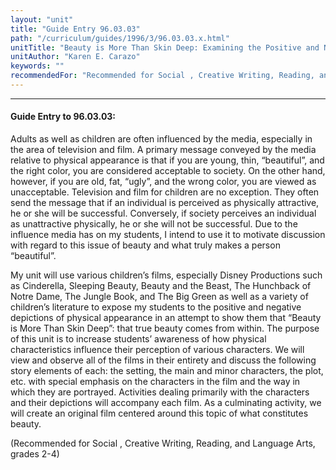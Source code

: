 ```yaml
---
layout: "unit"
title: "Guide Entry 96.03.03"
path: "/curriculum/guides/1996/3/96.03.03.x.html"
unitTitle: "Beauty is More Than Skin Deep: Examining the Positive and Negative Depictions of Physical Appearance in Children’s Films"
unitAuthor: "Karen E. Carazo"
keywords: ""
recommendedFor: "Recommended for Social , Creative Writing, Reading, and Language Arts, grades 2-4"
---
```

<body>
<hr/>
<h4>
Guide Entry to 96.03.03:
</h4>
Adults as well as children are often influenced by the media, especially in the area of television and film. A primary message conveyed by the media relative to physical appearance is that if you are young, thin, “beautiful”, and the right color, you are considered acceptable to society. On the other hand, however, if you are old, fat, “ugly”, and the wrong color, you are viewed as unacceptable. Television and film for children are no exception. They often send the message that if an individual is perceived as physically attractive, he or she will be successful. Conversely, if society perceives an individual as unattractive physically, he or she will not be successful. Due to the influence media has on my students, I intend to use it to motivate discussion with regard to this issue of beauty and what truly makes a person “beautiful”.
<p>
My unit will use various children’s films, especially Disney Productions such as Cinderella, Sleeping Beauty, Beauty and the Beast, The Hunchback of Notre Dame, The Jungle Book, and The Big Green as well as a variety of children’s literature to expose my students to the positive and negative depictions of physical appearance in an attempt to show them that “Beauty is More Than Skin Deep”: that true beauty comes from within. The purpose of this unit is to increase students’ awareness of how physical characteristics influence their perception of various characters. We will view and observe all of the films in their entirety and discuss the following story elements of each: the setting, the main and minor characters, the plot, etc. with special emphasis on the characters in the film and the way in which they are portrayed. Activities dealing primarily with the characters and their depictions will accompany each film. As a culminating activity, we will create an original film centered around this topic of what constitutes beauty.
</p>
<p>
(Recommended for Social , Creative Writing, Reading, and Language Arts, grades 2-4)
</p>
</body>